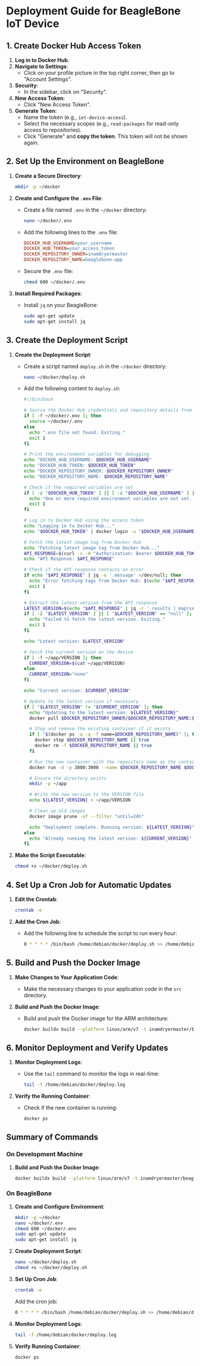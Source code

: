 # Deployment Guide for BeagleBone IoT Device

## 1. Create Docker Hub Access Token

1. **Log in to Docker Hub**.
2. **Navigate to Settings**:
   - Click on your profile picture in the top right corner, then go to "Account Settings".
3. **Security**:
   - In the sidebar, click on "Security".
4. **New Access Token**:
   - Click "New Access Token".
5. **Generate Token**:
   - Name the token (e.g., `iot-device-access`).
   - Select the necessary scopes (e.g., `read:packages` for read-only access to repositories).
   - Click "Generate" and **copy the token**. This token will not be shown again.

## 2. Set Up the Environment on BeagleBone

1. **Create a Secure Directory**:

   ```sh
   mkdir -p ~/docker
   ```

2. **Create and Configure the `.env` File**:

   - Create a file named `.env` in the `~/docker` directory:
     ```sh
     nano ~/docker/.env
     ```
   - Add the following lines to the `.env` file:
     ```ini
     DOCKER_HUB_USERNAME=your_username
     DOCKER_HUB_TOKEN=your_access_token
     DOCKER_REPOSITORY_OWNER=inamdryermaster
     DOCKER_REPOSITORY_NAME=beaglebone-app
     ```
   - Secure the `.env` file:
     ```sh
     chmod 600 ~/docker/.env
     ```

3. **Install Required Packages**:
   - Install `jq` on your BeagleBone:
     ```sh
     sudo apt-get update
     sudo apt-get install jq
     ```

## 3. Create the Deployment Script

1. **Create the Deployment Script**:

   - Create a script named `deploy.sh` in the `~/docker` directory:
     ```sh
     nano ~/docker/deploy.sh
     ```
   - Add the following content to `deploy.sh`:

     ```sh
     #!/bin/bash

     # Source the Docker Hub credentials and repository details from the .env file
     if [ -f ~/docker/.env ]; then
       source ~/docker/.env
     else
       echo ".env file not found. Exiting."
       exit 1
     fi

     # Print the environment variables for debugging
     echo "DOCKER_HUB_USERNAME: $DOCKER_HUB_USERNAME"
     echo "DOCKER_HUB_TOKEN: $DOCKER_HUB_TOKEN"
     echo "DOCKER_REPOSITORY_OWNER: $DOCKER_REPOSITORY_OWNER"
     echo "DOCKER_REPOSITORY_NAME: $DOCKER_REPOSITORY_NAME"

     # Check if the required variables are set
     if [ -z "$DOCKER_HUB_TOKEN" ] || [ -z "$DOCKER_HUB_USERNAME" ] || [ -z "$DOCKER_REPOSITORY_OWNER" ] || [ -z "$DOCKER_REPOSITORY_NAME" ]; then
       echo "One or more required environment variables are not set. Exiting."
       exit 1
     fi

     # Log in to Docker Hub using the access token
     echo "Logging in to Docker Hub..."
     echo "$DOCKER_HUB_TOKEN" | docker login -u "$DOCKER_HUB_USERNAME" --password-stdin

     # Fetch the latest image tag from Docker Hub
     echo "Fetching latest image tag from Docker Hub..."
     API_RESPONSE=$(curl -s -H "Authorization: Bearer $DOCKER_HUB_TOKEN" "https://hub.docker.com/v2/repositories/$DOCKER_REPOSITORY_OWNER/$DOCKER_REPOSITORY_NAME/tags")
     echo "API Response: $API_RESPONSE"

     # Check if the API response contains an error
     if echo "$API_RESPONSE" | jq -e '.message' >/dev/null; then
       echo "Error fetching tags from Docker Hub: $(echo "$API_RESPONSE" | jq -r '.message')"
       exit 1
     fi

     # Extract the latest version from the API response
     LATEST_VERSION=$(echo "$API_RESPONSE" | jq -r '.results | map(select(.name != "latest")) | sort_by(.name) | last.name')
     if [ -z "$LATEST_VERSION" ] || [ "$LATEST_VERSION" == "null" ]; then
       echo "Failed to fetch the latest version. Exiting."
       exit 1
     fi

     echo "Latest version: $LATEST_VERSION"

     # Fetch the current version on the device
     if [ -f ~/app/VERSION ]; then
       CURRENT_VERSION=$(cat ~/app/VERSION)
     else
       CURRENT_VERSION="none"
     fi

     echo "Current version: $CURRENT_VERSION"

     # Update to the latest version if necessary
     if [ "$LATEST_VERSION" != "$CURRENT_VERSION" ]; then
       echo "Updating to the latest version: ${LATEST_VERSION}"
       docker pull $DOCKER_REPOSITORY_OWNER/$DOCKER_REPOSITORY_NAME:${LATEST_VERSION}

       # Stop and remove the existing container if it exists
       if [ "$(docker ps -a -q -f name=$DOCKER_REPOSITORY_NAME)" ]; then
         docker stop $DOCKER_REPOSITORY_NAME || true
         docker rm -f $DOCKER_REPOSITORY_NAME || true
       fi

       # Run the new container with the repository name as the container name
       docker run -d -p 3000:3000 --name $DOCKER_REPOSITORY_NAME $DOCKER_REPOSITORY_OWNER/$DOCKER_REPOSITORY_NAME:${LATEST_VERSION}

       # Ensure the directory exists
       mkdir -p ~/app

       # Write the new version to the VERSION file
       echo ${LATEST_VERSION} > ~/app/VERSION

       # Clean up old images
       docker image prune -af --filter "until=24h"

       echo "Deployment complete. Running version: ${LATEST_VERSION}"
     else
       echo "Already running the latest version: ${CURRENT_VERSION}"
     fi
     ```

2. **Make the Script Executable**:
   ```sh
   chmod +x ~/docker/deploy.sh
   ```

## 4. Set Up a Cron Job for Automatic Updates

1. **Edit the Crontab**:

   ```sh
   crontab -e
   ```

2. **Add the Cron Job**:
   - Add the following line to schedule the script to run every hour:
     ```sh
     0 * * * * /bin/bash /home/debian/docker/deploy.sh >> /home/debian/docker/deploy.log 2>&1
     ```

## 5. Build and Push the Docker Image

1. **Make Changes to Your Application Code**:

   - Make the necessary changes to your application code in the `src` directory.

2. **Build and Push the Docker Image**:
   - Build and push the Docker image for the ARM architecture:
     ```sh
     docker buildx build --platform linux/arm/v7 -t inamdryermaster/beaglebone-app:v1.1 -t inamdryermaster/beaglebone-app:latest --push -f Dockerfile .
     ```

## 6. Monitor Deployment and Verify Updates

1. **Monitor Deployment Logs**:

   - Use the `tail` command to monitor the logs in real-time:
     ```sh
     tail -f /home/debian/docker/deploy.log
     ```

2. **Verify the Running Container**:
   - Check if the new container is running:
     ```sh
     docker ps
     ```

## Summary of Commands

### On Development Machine

1. **Build and Push the Docker Image**:
   ```sh
   docker buildx build --platform linux/arm/v7 -t inamdryermaster/beaglebone-app:v1.1 -t inamdryermaster/beaglebone-app:latest --push -f Dockerfile .
   ```

### On BeagleBone

1. **Create and Configure Environment**:

   ```sh
   mkdir -p ~/docker
   nano ~/docker/.env
   chmod 600 ~/docker/.env
   sudo apt-get update
   sudo apt-get install jq
   ```

2. **Create Deployment Script**:

   ```sh
   nano ~/docker/deploy.sh
   chmod +x ~/docker/deploy.sh
   ```

3. **Set Up Cron Job**:

   ```sh
   crontab -e
   ```

   Add the cron job:

   ```sh
   0 * * * * /bin/bash /home/debian/docker/deploy.sh >> /home/debian/docker/deploy.log 2>&1
   ```

4. **Monitor Deployment Logs**:

   ```sh
   tail -f /home/debian/docker/deploy.log
   ```

5. **Verify Running Container**:
   ```sh
   docker ps
   ```
